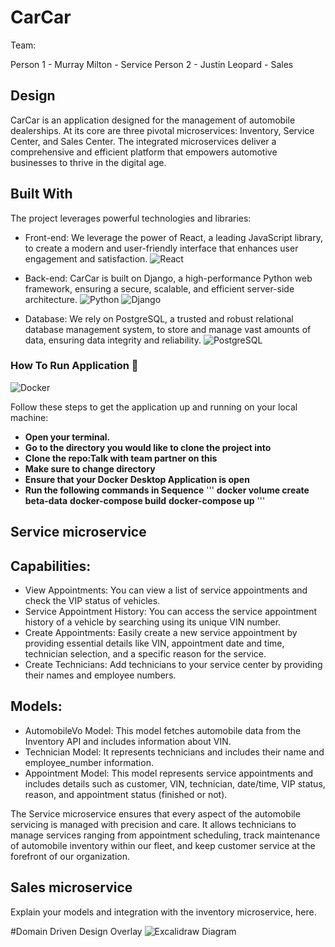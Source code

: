 # CarCar

Team:

Person 1 - Murray Milton - Service
Person 2 - Justin Leopard - Sales

## Design

CarCar is an application designed for the management of automobile dealerships. At its core are three pivotal microservices: Inventory, Service Center, and Sales Center. The integrated microservices deliver a comprehensive and efficient platform that empowers automotive businesses to thrive in the digital age.

## Built With

The project leverages powerful technologies and libraries:

- Front-end: We leverage the power of React, a leading JavaScript library, to create a modern and user-friendly interface that enhances user engagement and satisfaction.
  ![React](https://img.shields.io/badge/-React-61DAFB?style=flat-square&logo=react&logoColor=white)

- Back-end: CarCar is built on Django, a high-performance Python web framework, ensuring a secure, scalable, and efficient server-side architecture.
  ![Python](https://img.shields.io/badge/-Python-3776AB?style=flat-square&logo=python&logoColor=white)
  ![Django](https://img.shields.io/badge/-Django-092E20?style=flat-square&logo=django&logoColor=white)

- Database: We rely on PostgreSQL, a trusted and robust relational database management system, to store and manage vast amounts of data, ensuring data integrity and reliability.
  ![PostgreSQL](https://img.shields.io/badge/-PostgreSQL-336791?style=flat-square&logo=postgresql&logoColor=white)

### How To Run Application :whale:

![Docker](https://img.shields.io/badge/-Docker-2496ED?style=flat-square&logo=docker&logoColor=white)

Follow these steps to get the application up and running on your local machine:

- **Open your terminal.**
- **Go to the directory you would like to clone the project into**
- **Clone the repo:Talk with team partner on this**
- **Make sure to change directory**
- **Ensure that your Docker Desktop Application is open**
- **Run the following commands in Sequence**
  '''
  **docker volume create beta-data**
  **docker-compose build**
  **docker-compose up**
  '''

## Service microservice

## Capabilities:

- View Appointments: You can view a list of service appointments and check the VIP status of vehicles.
- Service Appointment History: You can access the service appointment history of a vehicle by searching using its unique VIN number.
- Create Appointments: Easily create a new service appointment by providing essential details like VIN, appointment date and time, technician selection, and a specific reason for the service.
- Create Technicians: Add technicians to your service center by providing their names and employee numbers.

## Models:

- AutomobileVo Model: This model fetches automobile data from the Inventory API and includes information about VIN.
- Technician Model: It represents technicians and includes their name and employee_number information.
- Appointment Model: This model represents service appointments and includes details such as customer, VIN, technician, date/time, VIP status, reason, and appointment status (finished or not).

The Service microservice ensures that every aspect of the automobile servicing is managed with precision and care. It allows technicians to manage services ranging from appointment scheduling, track maintenance of automobile inventory within our fleet, and keep customer service at the forefront of our organization.

## Sales microservice

Explain your models and integration with the inventory
microservice, here.

#Domain Driven Design Overlay
![Excalidraw Diagram](https://i.imgur.com/ed41vTt.jpg)

